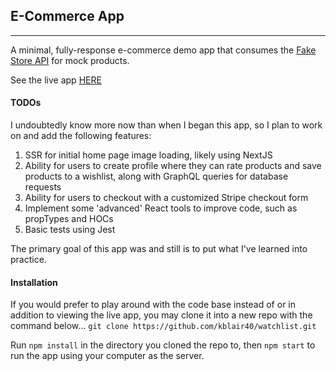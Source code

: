## E-Commerce App

<hr />

A minimal, fully-response e-commerce demo app that consumes the [Fake Store API](https://fakestoreapi.com/) for mock products.

See the live app [HERE](https://ecommerce-kb.netlify.app/)

#### TODOs

I undoubtedly know more now than when I began this app, so I plan to work on and add the following features:

1. SSR for initial home page image loading, likely using NextJS
2. Ability for users to create profile where they can rate products and save products to a wishlist, along with GraphQL queries for database requests
3. Ability for users to checkout with a customized Stripe checkout form
4. Implement some 'advanced' React tools to improve code, such as propTypes and HOCs
5. Basic tests using Jest

The primary goal of this app was and still is to put what I've learned into practice.

#### Installation

If you would prefer to play around with the code base instead of or in addition to viewing the live app, you may clone it into a new repo with the command below...
`git clone https://github.com/kblair40/watchlist.git`

Run `npm install` in the directory you cloned the repo to, then `npm start` to run the app using your computer as the server.
